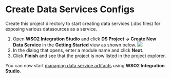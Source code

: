 # Create Data Services Configs

Create this project directory to start creating data services (.dbs files) for exposing various datasources as a service.</br>
<ol>
    <li>
        Open <b>WSO2 Integration Studio</b> and click <b>DS Project → Create New Data Service</b> in the <b>Getting Started</b> view as shown below.
                    <img src="{{base_path}}/assets/img/integrate/create_project/data_services_project.png">
    </li>
    <li>
        In the dialog that opens, enter a module name and click <b>Next</b>.
    </li>
    <li>
        Click <b>Finish</b> and see that the project is now listed in the project explorer.
    </li>
</ol>

You can now start <a href="{{base_path}}/develop/creating-artifacts/data-services/creating-data-services/">managing data service artifacts</a> using <b>WSO2 Integration Studio</b>.

